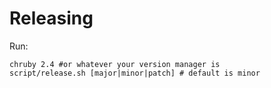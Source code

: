 # Releasing

Run:

    chruby 2.4 #or whatever your version manager is
    script/release.sh [major|minor|patch] # default is minor
